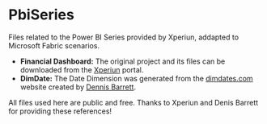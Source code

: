 # PbiSeries

Files related to the Power BI Series provided by Xperiun, addapted to Microsoft Fabric scenarios.

 - **Financial Dashboard:** The original project and its files can be downloaded from the [Xperiun](https://app.xperiun.com/aula/1704838860461x928417211483149300) portal.
 - **DimDate:** The Date Dimension was generated from the [dimdates.com](https://dimdates.com/) website created by [Dennis Barrett](https://github.com/dennis-barrett).

All files used here are public and free. Thanks to Xperiun and Denis Barrett for providing these references!
